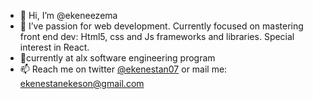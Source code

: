 - 👋 Hi, I’m @ekeneezema
- 👀 I’ve passion for web development. Currently focused on mastering front end dev: Html5, css and Js frameworks and libraries. Special interest in React.
- 🌱currently at alx software engineering program
- 📫 Reach me on twitter [@ekenestan07](https://twitter.com/ekenestan07) or mail me: ekenestanekeson@gmail.com
